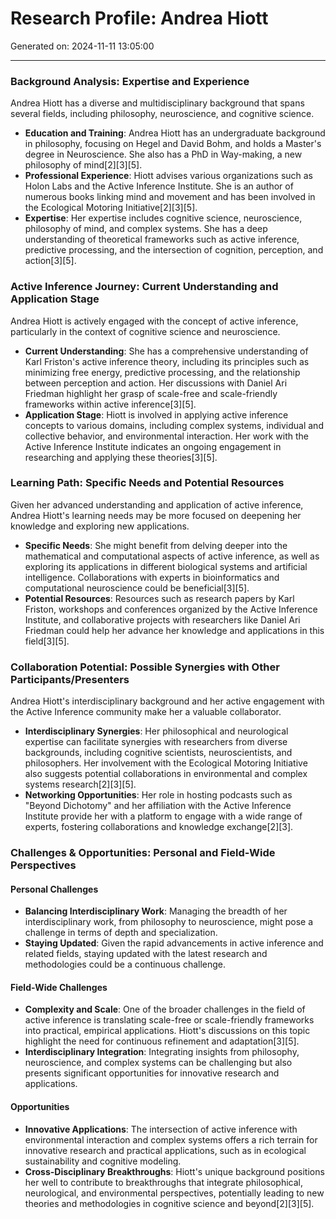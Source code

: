 # Research Profile: Andrea Hiott

Generated on: 2024-11-11 13:05:00

---

### Background Analysis: Expertise and Experience

Andrea Hiott has a diverse and multidisciplinary background that spans several fields, including philosophy, neuroscience, and cognitive science.

- **Education and Training**: Andrea Hiott has an undergraduate background in philosophy, focusing on Hegel and David Bohm, and holds a Master's degree in Neuroscience. She also has a PhD in Way-making, a new philosophy of mind[2][3][5].
- **Professional Experience**: Hiott advises various organizations such as Holon Labs and the Active Inference Institute. She is an author of numerous books linking mind and movement and has been involved in the Ecological Motoring Initiative[2][3][5].
- **Expertise**: Her expertise includes cognitive science, neuroscience, philosophy of mind, and complex systems. She has a deep understanding of theoretical frameworks such as active inference, predictive processing, and the intersection of cognition, perception, and action[3][5].

### Active Inference Journey: Current Understanding and Application Stage

Andrea Hiott is actively engaged with the concept of active inference, particularly in the context of cognitive science and neuroscience.

- **Current Understanding**: She has a comprehensive understanding of Karl Friston's active inference theory, including its principles such as minimizing free energy, predictive processing, and the relationship between perception and action. Her discussions with Daniel Ari Friedman highlight her grasp of scale-free and scale-friendly frameworks within active inference[3][5].
- **Application Stage**: Hiott is involved in applying active inference concepts to various domains, including complex systems, individual and collective behavior, and environmental interaction. Her work with the Active Inference Institute indicates an ongoing engagement in researching and applying these theories[3][5].

### Learning Path: Specific Needs and Potential Resources

Given her advanced understanding and application of active inference, Andrea Hiott's learning needs may be more focused on deepening her knowledge and exploring new applications.

- **Specific Needs**: She might benefit from delving deeper into the mathematical and computational aspects of active inference, as well as exploring its applications in different biological systems and artificial intelligence. Collaborations with experts in bioinformatics and computational neuroscience could be beneficial[3][5].
- **Potential Resources**: Resources such as research papers by Karl Friston, workshops and conferences organized by the Active Inference Institute, and collaborative projects with researchers like Daniel Ari Friedman could help her advance her knowledge and applications in this field[3][5].

### Collaboration Potential: Possible Synergies with Other Participants/Presenters

Andrea Hiott's interdisciplinary background and her active engagement with the Active Inference community make her a valuable collaborator.

- **Interdisciplinary Synergies**: Her philosophical and neurological expertise can facilitate synergies with researchers from diverse backgrounds, including cognitive scientists, neuroscientists, and philosophers. Her involvement with the Ecological Motoring Initiative also suggests potential collaborations in environmental and complex systems research[2][3][5].
- **Networking Opportunities**: Her role in hosting podcasts such as "Beyond Dichotomy" and her affiliation with the Active Inference Institute provide her with a platform to engage with a wide range of experts, fostering collaborations and knowledge exchange[2][3].

### Challenges & Opportunities: Personal and Field-Wide Perspectives

#### Personal Challenges

- **Balancing Interdisciplinary Work**: Managing the breadth of her interdisciplinary work, from philosophy to neuroscience, might pose a challenge in terms of depth and specialization.
- **Staying Updated**: Given the rapid advancements in active inference and related fields, staying updated with the latest research and methodologies could be a continuous challenge.

#### Field-Wide Challenges

- **Complexity and Scale**: One of the broader challenges in the field of active inference is translating scale-free or scale-friendly frameworks into practical, empirical applications. Hiott's discussions on this topic highlight the need for continuous refinement and adaptation[3][5].
- **Interdisciplinary Integration**: Integrating insights from philosophy, neuroscience, and complex systems can be challenging but also presents significant opportunities for innovative research and applications.

#### Opportunities

- **Innovative Applications**: The intersection of active inference with environmental interaction and complex systems offers a rich terrain for innovative research and practical applications, such as in ecological sustainability and cognitive modeling.
- **Cross-Disciplinary Breakthroughs**: Hiott's unique background positions her well to contribute to breakthroughs that integrate philosophical, neurological, and environmental perspectives, potentially leading to new theories and methodologies in cognitive science and beyond[2][3][5].